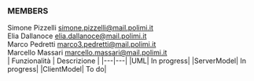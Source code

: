 ### MEMBERS 
Simone Pizzelli simone.pizzelli@mail.polimi.it <br>
Elia Dallanoce elia.dallanoce@mail.polimi.it <br>
Marco Pedretti marco3.pedretti@mail.polimi.it <br>
Marcello Massari marcello.massari@mail.polimi.it <br>
| Funzionalità | Descrizione |
|---|---|
|UML| In progress|
|ServerModel| In progress|
|ClientModel| To do|
